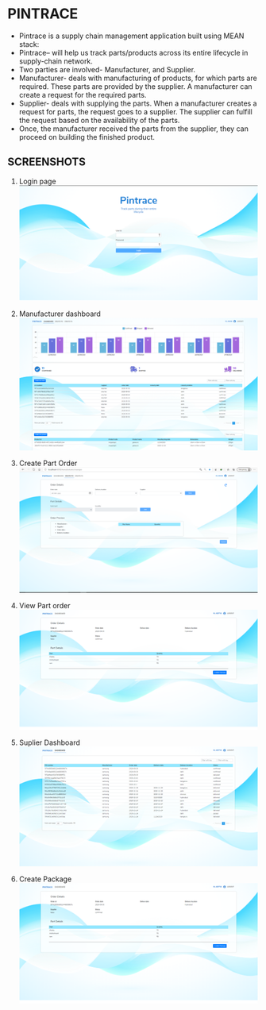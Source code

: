 # PINTRACE

* Pintrace is a supply chain management application built using MEAN stack:
* Pintrace– will help us track parts/products across its entire lifecycle in supply-chain
network.
* Two parties are involved- Manufacturer, and Supplier.
* Manufacturer- deals with manufacturing of products, for which parts are required.
These parts are provided by the supplier. A manufacturer can create a request for the
required parts.
* Supplier- deals with supplying the parts. When a manufacturer creates a request for
parts, the request goes to a supplier. The supplier can fulfill the request based on the
availability of the parts.
* Once, the manufacturer received the parts from the supplier, they can proceed on
building the finished product.

## SCREENSHOTS
1. Login page
![1. Login page](screenshots/1%20Login.PNG)

2. Manufacturer dashboard
![2. Manufacturer dashboard](screenshots/2%20Manufacturer%20dashboard.PNG)

3. Create Part Order
![3. Create Part Order](screenshots/3%20Create%20Part%20Order.png)

4. View Part order
![4. View Part order](screenshots/4%20View%20Part%20order.png)

5. Suplier Dashboard
![5. Suplier Dashboard](screenshots/5%20Suplier%20Dashboard.png)

6. Create Package
![6. Create Package](screenshots/6%20Create%20Package.png)
